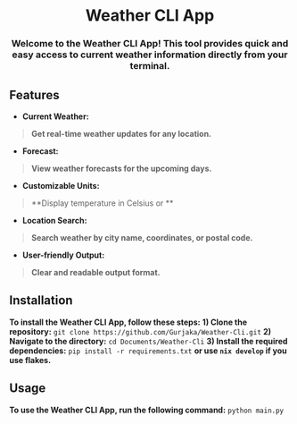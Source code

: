<h1 align="center">Weather CLI App</h1>
<h3 align="center">Welcome to the Weather CLI App! This tool provides quick and easy access to current weather information directly from your terminal.</h3>

## Features
- **Current Weather:**
> **Get real-time weather updates for any location.**
- **Forecast:**
> **View weather forecasts for the upcoming days.**
- **Customizable Units:**
> **Display temperature in Celsius or **
- **Location Search:**
> **Search weather by city name, coordinates, or postal code.**
- **User-friendly Output:**
> **Clear and readable output format.**

## Installation
**To install the Weather CLI App, follow these steps:**
**1) Clone the repository:**
```git clone https://github.com/Gurjaka/Weather-Cli.git```
**2) Navigate to the directory:**
```cd Documents/Weather-Cli```
**3) Install the required dependencies:**
```pip install -r requirements.txt```
**or use `nix develop` if you use flakes.**

## Usage
**To use the Weather CLI App, run the following command:**
```python main.py```